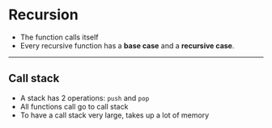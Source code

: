 # Recursion

- The function calls itself
- Every recursive function has a **base case** and a **recursive case**.

___

## Call stack

- A stack has 2 operations: `push` and `pop`
- All functions call go to call stack
- To have a call stack very large, takes up a lot of memory